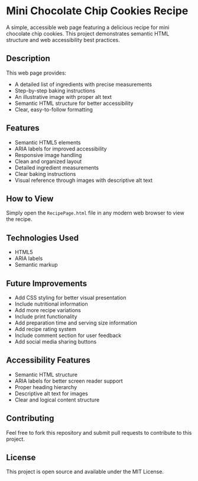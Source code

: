# Mini Chocolate Chip Cookies Recipe

A simple, accessible web page featuring a delicious recipe for mini chocolate chip cookies. This project demonstrates semantic HTML structure and web accessibility best practices.

## Description

This web page provides:
- A detailed list of ingredients with precise measurements
- Step-by-step baking instructions
- An illustrative image with proper alt text
- Semantic HTML structure for better accessibility
- Clear, easy-to-follow formatting

## Features

- Semantic HTML5 elements
- ARIA labels for improved accessibility
- Responsive image handling
- Clean and organized layout
- Detailed ingredient measurements
- Clear baking instructions
- Visual reference through images with descriptive alt text

## How to View

Simply open the `RecipePage.html` file in any modern web browser to view the recipe.

## Technologies Used

- HTML5
- ARIA labels
- Semantic markup

## Future Improvements

- Add CSS styling for better visual presentation
- Include nutritional information
- Add more recipe variations
- Include print functionality
- Add preparation time and serving size information
- Add recipe rating system
- Include comment section for user feedback
- Add social media sharing buttons

## Accessibility Features

- Semantic HTML structure
- ARIA labels for better screen reader support
- Proper heading hierarchy
- Descriptive alt text for images
- Clear and logical content structure

## Contributing

Feel free to fork this repository and submit pull requests to contribute to this project.

## License

This project is open source and available under the MIT License.